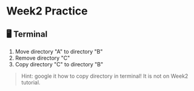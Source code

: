 # Week2 Practice

## 🖥️ Terminal

1. Move directory "A" to directory "B"
2. Remove directory "C"
3. Copy directory "C" to directory "B"
> Hint: google it how to copy directory in terminal! It is not on Week2 tutorial.